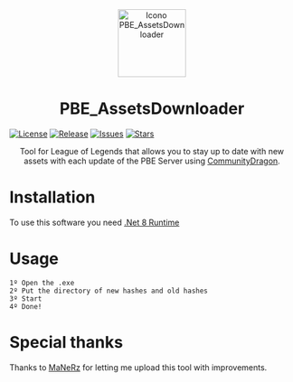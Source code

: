 <div align="center">
  <img src="https://github.com/Neinndall/PBE_AssetsDownloader/blob/main/img/Icon.png" alt="Icono PBE_AssetsDownloader" width="120"/>
</div>

<div align="center">
  <h1>PBE_AssetsDownloader</h1>
</div>

[![License](https://img.shields.io/github/license/Neinndall/PBE_AssetsDownloader)](https://github.com/Neinndall/PBE_AssetsDownloader/blob/main/LICENSE)
[![Release](https://img.shields.io/github/release/Neinndall/PBE_AssetsDownloader)](https://github.com/Neinndall/PBE_AssetsDownloader/releases)
[![Issues](https://img.shields.io/github/issues/Neinndall/PBE_AssetsDownloader)](https://github.com/Neinndall/PBE_AssetsDownloader/issues)
[![Stars](https://img.shields.io/github/stars/Neinndall/PBE_AssetsDownloader)](https://github.com/Neinndall/PBE_AssetsDownloader)

<div align="center">
  <p>Tool for League of Legends that allows you to stay up to date with new assets with each update of the PBE Server using <a href="https://raw.communitydragon.org/">CommunityDragon</a>.</p>
</div>

# Installation
To use this software you need [.Net 8 Runtime](https://dotnet.microsoft.com/en-us/download/dotnet/thank-you/runtime-desktop-8.0.8-windows-x64-installer)

# Usage
    1º Open the .exe
    2º Put the directory of new hashes and old hashes
    3º Start
    4º Done!

# Special thanks
Thanks to [MaNeRz](https://github.com/MaNeRz) for letting me upload this tool with improvements.
